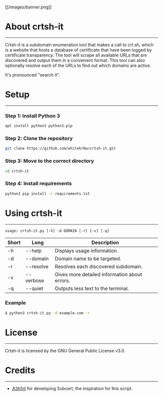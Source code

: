 [[/images/banner.png]]

# About crtsh-it
___
Crtsh-it is a subdomain enumeration tool that makes a call to crt.sh, which is a website that hosts a database of certificate that have been logged by certificate transparency. The tool will scrape all available URLs that are discovered and output them in a convenient format. This tool can also optionally resolve each of the URLs to find out which domains are active. 

It's pronounced "search it".

# Setup
___
### Step 1: Install Python 3
```bash
apt install python3 python3-pip
```

### Step 2: Clone the repository
```bash
git clone https://github.com/whitekr0w/crtsh-it.git
```

### Step 3: Move to the correct directory
```bash
cd crtsh-it
```

### Step 4: Install requirements
```bash
python3 pip install -r requirements.txt
```


# Using crtsh-it
___

```
usage: crtsh-it.py [-h] -d DOMAIN [-r] [-v] [-q]
```

| Short | Long      | Description                                   |
| ----- | --------- | --------------------------------------------- |
| -h    | --help    | Displays usage information.                   |
| -d    | --domain  | Domain name to be targeted.                   |
| -r    | --resolve | Resolves each discovered subdomain.           |
| -v    | --verbose | Gives more detailed information about errors. |
| -q    | --quiet   | Outputs less text to the terminal.            |

### Example
```bash 
$ python3 crtsh-it.py -d example.com -r 
```

# License
___
Crtsh-it is licensed by the GNU General Public License v3.0.

# Credits
___
- [A3h1nt](https://github.com/A3h1nt) for developing Subcert, the inspiration for this script.
